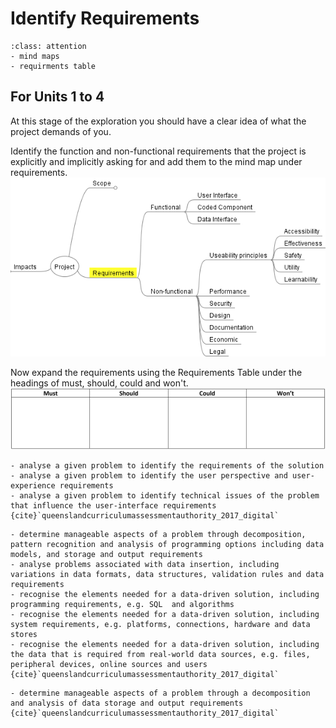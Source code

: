 # Identify Requirements

```{admonition} Tools used:
:class: attention
- mind maps
- requirments table
```
## For Units 1 to 4
At this stage of the exploration you should have a clear idea of what the project demands of you.

Identify the function and non-functional requirements that the project is explicitly and implicitly asking for and add them to the mind map under requirements.
![Requirements mind map](./assests/mm_requirements.png)

Now expand the requirements using the Requirements Table under the headings of must, should, could and won't.
![Requirements table](./assests/MuSCoW.png)

```{admonition} Unit 1 subject matter covered:
- analyse a given problem to identify the requirements of the solution
- analyse a given problem to identify the user perspective and user-experience requirements
- analyse a given problem to identify technical issues of the problem that influence the user-interface requirements
{cite}`queenslandcurriculumassessmentauthority_2017_digital`
```

```{admonition} Unit 2 subject matter covered:
- determine manageable aspects of a problem through decomposition, pattern recognition and analysis of programming options including data models, and storage and output requirements
- analyse problems associated with data insertion, including variations in data formats, data structures, validation rules and data requirements
- recognise the elements needed for a data-driven solution, including programming requirements, e.g. SQL  and algorithms
- recognise the elements needed for a data-driven solution, including system requirements, e.g. platforms, connections, hardware and data stores
- recognise the elements needed for a data-driven solution, including the data that is required from real-world data sources, e.g. files, peripheral devices, online sources and users
{cite}`queenslandcurriculumassessmentauthority_2017_digital`
```

```{admonition} Unit 4 subject matter covered:
- determine manageable aspects of a problem through a decomposition and analysis of data storage and output requirements
{cite}`queenslandcurriculumassessmentauthority_2017_digital`
```